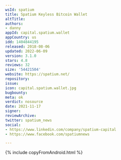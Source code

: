 ```yaml
---
wsId: spatium
title: Spatium Keyless Bitcoin Wallet
altTitle: 
authors:
- danny
appId: capital.spatium.wallet
appCountry: us
idd: 1404844195
released: 2018-08-06
updated: 2022-06-09
version: 3.1.0
stars: 4.8
reviews: 32
size: '54421504'
website: https://spatium.net/
repository: 
issue: 
icon: capital.spatium.wallet.jpg
bugbounty: 
meta: ok
verdict: nosource
date: 2021-11-17
signer: 
reviewArchive: 
twitter: spatium_news
social:
- https://www.linkedin.com/company/spatium-capital
- https://www.facebook.com/spatiumnews

---
```


{% include copyFromAndroid.html %}
